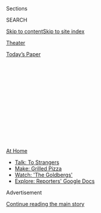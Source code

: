 <div id="app">

<div>

<div>

<div>

<div class="NYTAppHideMasthead css-1q2w90k e1suatyy0">

<div class="section css-ui9rw0 e1suatyy2">

<div class="css-eph4ug er09x8g0">

<div class="css-6n7j50">

</div>

<span class="css-1dv1kvn">Sections</span>

<div class="css-10488qs">

<span class="css-1dv1kvn">SEARCH</span>

</div>

[Skip to content](#site-content)[Skip to site
index](#site-index)

</div>

<div id="masthead-section-label" class="css-1wr3we4 eaxe0e00">

[Theater](https://www.nytimes.com/section/theater)

</div>

<div class="css-10698na e1huz5gh0">

</div>

</div>

<div id="masthead-bar-one" class="section hasLinks css-15hmgas e1csuq9d3">

<div class="css-uqyvli e1csuq9d0">

</div>

<div class="css-1uqjmks e1csuq9d1">

</div>

<div class="css-9e9ivx">

[](https://myaccount.nytimes.com/auth/login?response_type=cookie&client_id=vi)

</div>

<div class="css-1bvtpon e1csuq9d2">

[Today’s
Paper](https://www.nytimes.com/section/todayspaper)

</div>

</div>

</div>

</div>

<div data-aria-hidden="false">

<div id="site-content" data-role="main">

<div>

<div class="css-1aor85t" style="opacity:0.000000001;z-index:-1;visibility:hidden">

<div class="css-1hqnpie">

<div class="css-epjblv">

<span class="css-17xtcya">[Theater](/section/theater)</span><span class="css-x15j1o">|</span><span class="css-fwqvlz">While
Theaters Are Dark, These Virtual Stages Deliver Actual
Fun</span>

</div>

<div class="css-k008qs">

<div class="css-1iwv8en">

<span class="css-18z7m18"></span>

<div>

</div>

</div>

<span class="css-1n6z4y">https://nyti.ms/3efvKw5</span>

<div class="css-1705lsu">

<div class="css-4xjgmj">

<div class="css-4skfbu" data-role="toolbar" data-aria-label="Social Media Share buttons, Save button, and Comments Panel with current comment count" data-testid="share-tools">

  - 
  - 
  - 
  - 
    
    <div class="css-6n7j50">
    
    </div>

  - 

</div>

</div>

</div>

</div>

</div>

</div>

<div id="NYT_TOP_BANNER_REGION" class="css-13pd83m">

<div>

<div id="maps-athome-menu" class="section interactive-content interactive-size-medium css-1edisqu">

<div class="css-17ih8de interactive-body">

<div class="at-home-nav__innerContainer">

<div class="at-home-nav__title">

[At
Home](https://www.nytimes.com/spotlight/at-home?action=click&pgtype=Article&state=default&region=TOP_BANNER&context=at_home_menu)

</div>

  - [Talk: To
    Strangers](https://www.nytimes.com/2020/08/03/well/family/the-benefits-of-talking-to-strangers.html?action=click&pgtype=Article&state=default&region=TOP_BANNER&context=at_home_menu)
  - [Make: Grilled
    Pizza](https://www.nytimes.com/2020/08/01/at-home/coronavirus-make-pizza-on-a-grill.html?action=click&pgtype=Article&state=default&region=TOP_BANNER&context=at_home_menu)
  - [Watch: 'The
    Goldbergs'](https://www.nytimes.com/2020/07/31/arts/television/goldbergs-abc-stream.html?action=click&pgtype=Article&state=default&region=TOP_BANNER&context=at_home_menu)
  - [Explore: Reporters' Google
    Docs](https://www.nytimes.com/interactive/2020/at-home/even-more-reporters-editors-diaries-lists-recommendations.html?action=click&pgtype=Article&state=default&region=TOP_BANNER&context=at_home_menu)

</div>

</div>

</div>

</div>

</div>

<div id="top-wrapper" class="css-1sy8kpn">

<div id="top-slug" class="css-l9onyx">

Advertisement

</div>

[Continue reading the main
story](#after-top)

<div class="ad top-wrapper" style="text-align:center;height:100%;display:block;min-height:250px">

<div id="top" class="place-ad" data-position="top" data-size-key="top">

</div>

</div>

<div id="after-top">

</div>

</div>

<div>

<div id="sponsor-wrapper" class="css-1hyfx7x">

<div id="sponsor-slug" class="css-19vbshk">

Supported by

</div>

[Continue reading the main
story](#after-sponsor)

<div id="sponsor" class="ad sponsor-wrapper" style="text-align:center;height:100%;display:block">

</div>

<div id="after-sponsor">

</div>

</div>

<div class="css-186x18t">

Summer Guide for Families

</div>

<div class="css-1vkm6nb ehdk2mb0">

# While Theaters Are Dark, These Virtual Stages Deliver Actual Fun

</div>

From shows based on children’s books to productions that introduce
children to global cultures, companies are offering a range of options.

<div class="css-79elbk" data-testid="photoviewer-wrapper">

<div class="css-z3e15g" data-testid="photoviewer-wrapper-hidden">

</div>

<div class="css-1a48zt4 ehw59r15" data-testid="photoviewer-children">

![<span class="css-16f3y1r e13ogyst0" data-aria-hidden="true">From left,
Kirk Geritano, Andi Powers, Michelle Bailey and Kayla Arias in “Chicken
Dance,” from ArtsPower National Touring
Theater.</span><span class="css-cnj6d5 e1z0qqy90" itemprop="copyrightHolder"><span class="css-1ly73wi e1tej78p0">Credit...</span><span><span>Carol
Rosegg</span></span></span>](https://static01.nyt.com/images/2020/06/19/arts/18kids-theater-2/merlin_173595213_949c6813-b195-40b7-b0d1-2c3c5749393a-articleLarge.jpg?quality=75&auto=webp&disable=upscale)

</div>

</div>

<div class="css-18e8msd">

<div class="css-vp77d3 epjyd6m0">

<div class="css-1baulvz">

By [<span class="css-1baulvz last-byline" itemprop="name">Laurel
Graeber</span>](https://www.nytimes.com/by/laurel-graeber)

</div>

</div>

  - June 18,
    2020

  - 
    
    <div class="css-4xjgmj">
    
    <div class="css-d8bdto" data-role="toolbar" data-aria-label="Social Media Share buttons, Save button, and Comments Panel with current comment count" data-testid="share-tools">
    
      - 
      - 
      - 
      - 
        
        <div class="css-6n7j50">
        
        </div>
    
      - 
    
    </div>
    
    </div>

</div>

</div>

<div class="section meteredContent css-1r7ky0e" name="articleBody" itemprop="articleBody">

<div class="css-1fanzo5 StoryBodyCompanionColumn">

<div class="css-53u6y8">

Online stages have the spotlight now that real ones are dark. The
following companies enable children to watch, perform or learn about
theater remotely.

**ArtsPower National Touring Theater:** For $15, families can stream a
show from the company for an unlimited time as part of its new on-demand
service. All based on children’s books, the hourlong musicals include
extras like author interviews and how-to-dance videos. The service’s
first title, “[Chicken
Dance](https://artspowerondemand.teachable.com/courses),” adapts Danny
Schnitzlein’s comic barnyard
tale.  
[*artspowerondemand.teachable.com*](https://artspowerondemand.teachable.com/)

**Beat by Beat Press:** This theater publisher has created two musicals
for ages 7 to 14 that camps, schools and youth groups can rehearse and
present virtually. After buying a license ($149.50 until Sept. 1, but
organizations with low funds can pay less), the group downloads scripts,
recorded accompaniment and other materials. Actors individually record
and upload their numbers, which, when viewed successively, coalesce into
a show. The choices: “[The Show Must Go
Online\!](http://www.bbbpress.com/musicals/the-show-must-go-online/)” or
“[Super Happy Awesome
News\!](http://www.bbbpress.com/musicals/super-happy-awesome-news/)”  
[*bbbpress.com*](http://www.bbbpress.com/)

</div>

</div>

<div>

</div>

<div class="css-1fanzo5 StoryBodyCompanionColumn">

<div class="css-53u6y8">

**Chicago Children’s Theater:**
[CCTv](https://www.youtube.com/channel/UClI9nwq0sLwmxnSC8xvN9lw), this
troupe’s YouTube channel, just made its debut with “[Frederick, A
Virtual Puppet
Performance](https://chicagochildrenstheatre.org/performance/frederick-puppet).”
An adaptation of [Leo Lionni’s picture
book](https://www.scholastic.com/teachers/books/frederick-by-leo-lionni/)
about field mice, it features a surprising narrator: the actor Michael
Shannon. On Saturday the theater’s [Boing\!
festival](https://chicagochildrenstheatre.org/boing-2020/) will include
the premiere of “Doll Face Has a Party\!,” based on the picture book
written by Pam Conrad and illustrated by Brian Selznick.  
[*chicagochildrenstheatre.org*](https://chicagochildrenstheatre.org/)

</div>

</div>

<div class="css-1fanzo5 StoryBodyCompanionColumn">

<div class="css-53u6y8">

**Funikijam World Music:** Offering classes and shows that introduce
children 9 and under to a variety of global cultures, the company has
presented its menu in a virtual format. In its Totally Awesome Summer
program, families can find music videos, online activities, excerpts
from recorded performances and [many free
classes](https://www.funikijam.com/find-a-class).  
[*funikijam.com*](https://www.funikijam.com/)

**The New Victory Theater:** Normally the home of international
productions, the theater has devised [New Victory Arts
Break](https://newvictory.org/stories/category/family-engagement/new-victory-arts-break/),
a free weekly series of activities to do from Monday to Friday. Each
package — they’re all on the website — has a theme, like songwriting or
tap dance. [This week’s
edition](https://www.newvictory.org/stories/new-victory-arts-break-juneteenth/)
honors Juneteenth with songs, readings, history and drama.  
[*newvictory.org*](https://newvictory.org/)

**The Paper Bag Players:** The troupe that makes stories out of
cardboard and paper teaches small children to do the same. Its webpage
[Activities for Kids at
Home](https://thepaperbagplayers.org/activities-for-kids-at-home/)features
weekly video installments with clips from past performances and projects
like how to [turn a box into a
car](https://www.youtube.com/watch?time_continue=34&v=yR1Q1pVj6pc&feature=emb_title).  
[*thepaperbagplayers.org*](https://thepaperbagplayers.org/)

</div>

</div>

<div class="css-79elbk" data-testid="photoviewer-wrapper">

<div class="css-z3e15g" data-testid="photoviewer-wrapper-hidden">

</div>

<div class="css-1a48zt4 ehw59r15" data-testid="photoviewer-children">

![<span class="css-16f3y1r e13ogyst0" data-aria-hidden="true">DIY:
Family Musicals\!, a fee-based class offered by TheaterWorksUSAcademy,
helps families create a musical based on their favorite
storybook.</span>](https://static01.nyt.com/images/2020/06/18/arts/18kids-theater-3/merlin_173616828_26175cc3-2180-4430-bf04-f789da36e80c-articleLarge.jpg?quality=75&auto=webp&disable=upscale)

</div>

</div>

<div class="css-1fanzo5 StoryBodyCompanionColumn">

<div class="css-53u6y8">

**TheaterWorksUSA:** This national company offers [TheaterWorks
Anywhere](https://twusa.org/shows-artists/on-tour/anywhere/), a webpage
with free activities, behind-the-scenes information and video clips of
musical adaptations of books like “Charlotte’s Web” and “[Dog Man: The
Musical](https://www.nytimes.com/2019/07/09/theater/review-dog-man-the-musical.html).”
(Monthly subscriptions, starting at $5, provide access to more content.)
It recently introduced
[TheaterWorksUSAcademy](https://twusa.org/academy/), a fee-based program
of skill lessons and master classes, including a [DIY: Family Musicals\!
course](https://twusa.org/academy/diy-family-musicals/) that begins on
Saturday.  
[*twusa.org*](https://twusa.org/)

**Trusty Sidekick:** Children can view free videos of nine of [the
troupe’s shows](https://www.trustysidekick.org/the-shows), a smorgasbord
for different ages, on its website through June. But [Sidekick
Studio](https://www.trustysidekick.org/studio), its series of
mini-classes, will remain online all summer. So will a video of the
company’s latest experiment, “[The Planetary Discovery
Census](https://www.trustysidekick.org/planetarycensus-view),” an
intergalactic adventure featuring cast members and the audience
interacting on Zoom.  
[*trustysidekick.org*](https://www.trustysidekick.org/)

</div>

</div>

</div>

<div>

</div>

<div>

</div>

<div>

</div>

<div>

<div id="bottom-wrapper" class="css-1ede5it">

<div id="bottom-slug" class="css-l9onyx">

Advertisement

</div>

[Continue reading the main
story](#after-bottom)

<div id="bottom" class="ad bottom-wrapper" style="text-align:center;height:100%;display:block;min-height:90px">

</div>

<div id="after-bottom">

</div>

</div>

</div>

</div>

</div>

## Site Index

<div>

</div>

## Site Information Navigation

  - [© <span>2020</span> <span>The New York Times
    Company</span>](https://help.nytimes.com/hc/en-us/articles/115014792127-Copyright-notice)

<!-- end list -->

  - [NYTCo](https://www.nytco.com/)
  - [Contact
    Us](https://help.nytimes.com/hc/en-us/articles/115015385887-Contact-Us)
  - [Work with us](https://www.nytco.com/careers/)
  - [Advertise](https://nytmediakit.com/)
  - [T Brand Studio](http://www.tbrandstudio.com/)
  - [Your Ad
    Choices](https://www.nytimes.com/privacy/cookie-policy#how-do-i-manage-trackers)
  - [Privacy](https://www.nytimes.com/privacy)
  - [Terms of
    Service](https://help.nytimes.com/hc/en-us/articles/115014893428-Terms-of-service)
  - [Terms of
    Sale](https://help.nytimes.com/hc/en-us/articles/115014893968-Terms-of-sale)
  - [Site
    Map](https://spiderbites.nytimes.com)
  - [Help](https://help.nytimes.com/hc/en-us)
  - [Subscriptions](https://www.nytimes.com/subscription?campaignId=37WXW)

</div>

</div>

</div>

</div>
